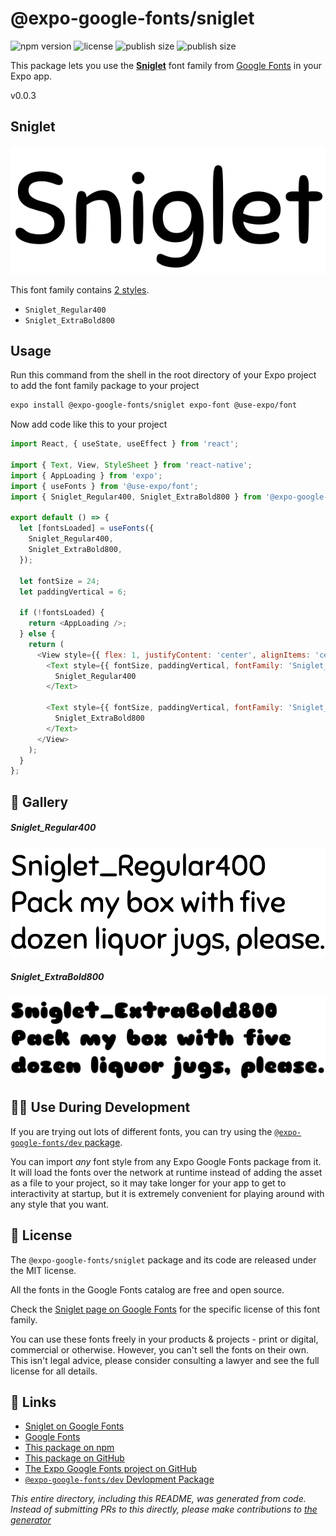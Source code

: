 # @expo-google-fonts/sniglet

![npm version](https://flat.badgen.net/npm/v/@expo-google-fonts/sniglet)
![license](https://flat.badgen.net/github/license/expo/google-fonts)
![publish size](https://flat.badgen.net/packagephobia/install/@expo-google-fonts/sniglet)
![publish size](https://flat.badgen.net/packagephobia/publish/@expo-google-fonts/sniglet)

This package lets you use the [**Sniglet**](https://fonts.google.com/specimen/Sniglet) font family from [Google Fonts](https://fonts.google.com/) in your Expo app.

v0.0.3

## Sniglet

![Sniglet](./font-family.png)

This font family contains [2 styles](#-gallery).

- `Sniglet_Regular400`
- `Sniglet_ExtraBold800`

## Usage

Run this command from the shell in the root directory of your Expo project to add the font family package to your project
```sh
expo install @expo-google-fonts/sniglet expo-font @use-expo/font
```

Now add code like this to your project
```js
import React, { useState, useEffect } from 'react';

import { Text, View, StyleSheet } from 'react-native';
import { AppLoading } from 'expo';
import { useFonts } from '@use-expo/font';
import { Sniglet_Regular400, Sniglet_ExtraBold800 } from '@expo-google-fonts/sniglet';

export default () => {
  let [fontsLoaded] = useFonts({
    Sniglet_Regular400,
    Sniglet_ExtraBold800,
  });

  let fontSize = 24;
  let paddingVertical = 6;

  if (!fontsLoaded) {
    return <AppLoading />;
  } else {
    return (
      <View style={{ flex: 1, justifyContent: 'center', alignItems: 'center' }}>
        <Text style={{ fontSize, paddingVertical, fontFamily: 'Sniglet_Regular400' }}>
          Sniglet_Regular400
        </Text>

        <Text style={{ fontSize, paddingVertical, fontFamily: 'Sniglet_ExtraBold800' }}>
          Sniglet_ExtraBold800
        </Text>
      </View>
    );
  }
};

```

## 🔡 Gallery

##### Sniglet_Regular400
![Sniglet_Regular400](./106613b6566b3b9a696c095879b31e220c39d60c508dae033b5f3680aaa48732.ttf.png)

##### Sniglet_ExtraBold800
![Sniglet_ExtraBold800](./439b0ab4a7a1d2a1328cc8eb52d10167325643f9c15a187d3d7650cdd15cf896.ttf.png)


## 👩‍💻 Use During Development

If you are trying out lots of different fonts, you can try using the [`@expo-google-fonts/dev` package](https://github.com/expo/google-fonts/tree/master/font-packages/dev#readme).

You can import *any* font style from any Expo Google Fonts package from it. It will load the fonts
over the network at runtime instead of adding the asset as a file to your project, so it may take longer
for your app to get to interactivity at startup, but it is extremely convenient
for playing around with any style that you want.

## 📖 License

The `@expo-google-fonts/sniglet` package and its code are released under the MIT license.

All the fonts in the Google Fonts catalog are free and open source.

Check the [Sniglet page on Google Fonts](https://fonts.google.com/specimen/Sniglet) for the specific license of this font family.

You can use these fonts freely in your products & projects - print or digital, commercial or otherwise. However, you can't sell the fonts on their own. This isn't legal advice, please consider consulting a lawyer and see the full license for all details.

## 🔗 Links

- [Sniglet on Google Fonts](https://fonts.google.com/specimen/Sniglet)
- [Google Fonts](https://fonts.google.com/)
- [This package on npm](https://www.npmjs.com/package/@expo-google-fonts/sniglet)
- [This package on GitHub](https://github.com/expo/google-fonts/tree/master/font-packages/sniglet)
- [The Expo Google Fonts project on GitHub](https://github.com/expo/google-fonts)
- [`@expo-google-fonts/dev` Devlopment Package](https://github.com/expo/google-fonts/tree/master/font-packages/dev)


*This entire directory, including this README, was generated from code. Instead of submitting PRs to this directly, please make contributions to [the generator](https://github.com/expo/google-fonts/tree/master/packages/generator)*
